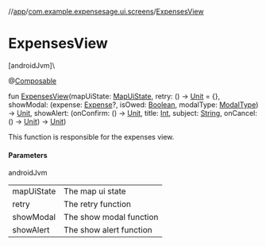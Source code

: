 //[app](../../index.md)/[com.example.expensesage.ui.screens](index.md)/[ExpensesView](-expenses-view.md)

# ExpensesView

[androidJvm]\

@[Composable](https://developer.android.com/reference/kotlin/androidx/compose/runtime/Composable.html)

fun [ExpensesView](-expenses-view.md)(mapUiState: [MapUiState](../com.example.expensesage.ui.viewModels/-map-ui-state/index.md), retry: () -&gt; [Unit](https://kotlinlang.org/api/latest/jvm/stdlib/kotlin/-unit/index.html) = {}, showModal: (expense: [Expense](../com.example.expensesage.data.expenses/-expense/index.md)?, isOwed: [Boolean](https://kotlinlang.org/api/latest/jvm/stdlib/kotlin/-boolean/index.html), modalType: [ModalType](../com.example.expensesage.ui.utils/-modal-type/index.md)) -&gt; [Unit](https://kotlinlang.org/api/latest/jvm/stdlib/kotlin/-unit/index.html), showAlert: (onConfirm: () -&gt; [Unit](https://kotlinlang.org/api/latest/jvm/stdlib/kotlin/-unit/index.html), title: [Int](https://kotlinlang.org/api/latest/jvm/stdlib/kotlin/-int/index.html), subject: [String](https://kotlinlang.org/api/latest/jvm/stdlib/kotlin/-string/index.html), onCancel: () -&gt; [Unit](https://kotlinlang.org/api/latest/jvm/stdlib/kotlin/-unit/index.html)) -&gt; [Unit](https://kotlinlang.org/api/latest/jvm/stdlib/kotlin/-unit/index.html))

This function is responsible for the expenses view.

#### Parameters

androidJvm

| | |
|---|---|
| mapUiState | The map ui state |
| retry | The retry function |
| showModal | The show modal function |
| showAlert | The show alert function |
